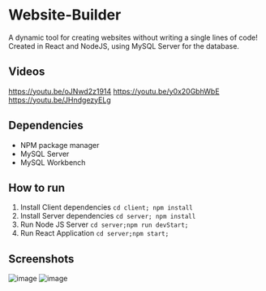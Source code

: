 # Website-Builder
A dynamic tool for creating websites without writing a single lines of code!
Created in React and NodeJS, using MySQL Server for the database.

## Videos
https://youtu.be/oJNwd2z1914
https://youtu.be/y0x20GbhWbE
https://youtu.be/JHndgezyELg

## Dependencies
- NPM package manager
- MySQL Server
- MySQL Workbench

## How to run
1. Install Client dependencies `cd client; npm install`
2. Install Server dependencies `cd server; npm install`
3. Run Node JS Server `cd server;npm run devStart;`
4. Run React Application `cd server;npm start;`

## Screenshots
![image](https://user-images.githubusercontent.com/53892067/203912509-b517a71f-6860-4f21-915e-48f0e36b1cd9.png)
![image](https://user-images.githubusercontent.com/53892067/203912595-b080ec48-2c9d-40f9-b6e7-1ed104717d1a.png)
